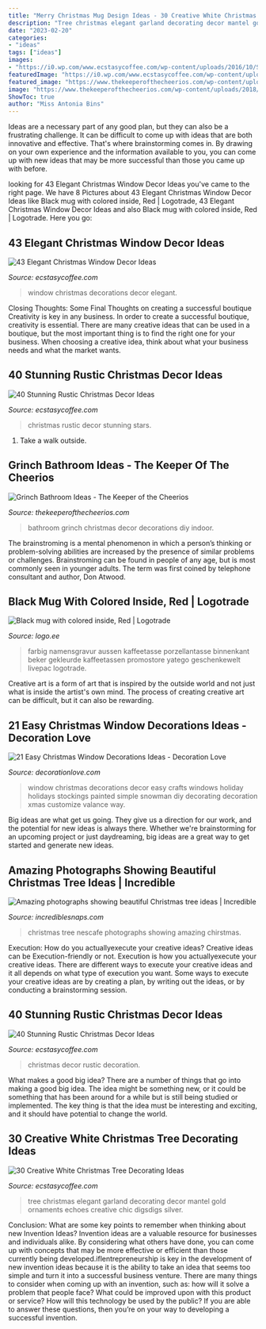 ```yaml
---
title: "Merry Christmas Mug Design Ideas - 30 Creative White Christmas Tree Decorating Ideas"
description: "Tree christmas elegant garland decorating decor mantel gold ornaments echoes creative chic digsdigs silver"
date: "2023-02-20"
categories:
- "ideas"
tags: ["ideas"]
images:
- "https://i0.wp.com/www.ecstasycoffee.com/wp-content/uploads/2016/10/Stars-and-Twine-Candlelight.jpg?resize=550%2C820"
featuredImage: "https://i0.wp.com/www.ecstasycoffee.com/wp-content/uploads/2016/10/Christmas-Window-Decorations-Ideas-6.jpg"
featured_image: "https://www.thekeeperofthecheerios.com/wp-content/uploads/2018/11/grinch-bathroom-7.jpg"
image: "https://www.thekeeperofthecheerios.com/wp-content/uploads/2018/11/grinch-bathroom-7.jpg"
ShowToc: true
author: "Miss Antonia Bins"
---
```



Ideas are a necessary part of any good plan, but they can also be a frustrating challenge. It can be difficult to come up with ideas that are both innovative and effective. That's where brainstorming comes in. By drawing on your own experience and the information available to you, you can come up with new ideas that may be more successful than those you came up with before.

	

		
looking for 43 Elegant Christmas Window Decor Ideas you've came to the right page. We have 8 Pictures about 43 Elegant Christmas Window Decor Ideas like Black mug with colored inside, Red | Logotrade, 43 Elegant Christmas Window Decor Ideas and also Black mug with colored inside, Red | Logotrade. Here you go:
		
    
## 43 Elegant Christmas Window Decor Ideas

<img loading=lazy src="https://i0.wp.com/www.ecstasycoffee.com/wp-content/uploads/2016/10/Christmas-Window-Decorations-Ideas-6.jpg" onerror="this.onerror=null;this.src='https://tse1.mm.bing.net/th?id=OIP.tYZaXh9x-GWfQsbvcXkduQHaLG&amp;pid=15.1';" alt="43 Elegant Christmas Window Decor Ideas">

_Source: ecstasycoffee.com_

>window christmas decorations decor elegant. 

	

Closing Thoughts: Some Final Thoughts on creating a successful boutique
Creativity is key in any business. In order to create a successful boutique, creativity is essential. There are many creative ideas that can be used in a boutique, but the most important thing is to find the right one for your business. When choosing a creative idea, think about what your business needs and what the market wants.

    
## 40 Stunning Rustic Christmas Decor Ideas

<img loading=lazy src="https://i0.wp.com/www.ecstasycoffee.com/wp-content/uploads/2016/10/Stars-and-Twine-Candlelight.jpg?resize=550%2C820" onerror="this.onerror=null;this.src='https://tse4.mm.bing.net/th?id=OIP.LU_8NfC-QRv1LqhUPlSO-AHaLC&amp;pid=15.1';" alt="40 Stunning Rustic Christmas Decor Ideas">

_Source: ecstasycoffee.com_

>christmas rustic decor stunning stars. 

	

1. Take a walk outside.

    
## Grinch Bathroom Ideas - The Keeper Of The Cheerios

<img loading=lazy src="https://www.thekeeperofthecheerios.com/wp-content/uploads/2018/11/grinch-bathroom-7.jpg" onerror="this.onerror=null;this.src='https://tse1.mm.bing.net/th?id=OIP.t7eTvTFIWKnB0fuOPvJ7SgHaJ4&amp;pid=15.1';" alt="Grinch Bathroom Ideas - The Keeper of the Cheerios">

_Source: thekeeperofthecheerios.com_

>bathroom grinch christmas decor decorations diy indoor. 

	

The brainstroming is a mental phenomenon in which a person’s thinking or problem-solving abilities are increased by the presence of similar problems or challenges. Brainstroming can be found in people of any age, but is most commonly seen in younger adults. The term was first coined by telephone consultant and author, Don Atwood.

    
## Black Mug With Colored Inside, Red | Logotrade

<img loading=lazy src="https://www.logo.ee/product/viewimage/15174077/MA-8148205-1.jpg" onerror="this.onerror=null;this.src='https://tse2.mm.bing.net/th?id=OIP.36Jl5JJ_nipag1XZy8gmNQHaHa&amp;pid=15.1';" alt="Black mug with colored inside, Red | Logotrade">

_Source: logo.ee_

>farbig namensgravur aussen kaffeetasse porzellantasse binnenkant beker gekleurde kaffeetassen promostore yatego geschenkewelt livepac logotrade. 

	

Creative art is a form of art that is inspired by the outside world and not just what is inside the artist's own mind. The process of creating creative art can be difficult, but it can also be rewarding.

    
## 21 Easy Christmas Window Decorations Ideas - Decoration Love

<img loading=lazy src="http://www.decorationlove.com/wp-content/uploads/2016/11/Christmas-Window-Decorations-5.jpg" onerror="this.onerror=null;this.src='https://tse2.mm.bing.net/th?id=OIP.RMouR_rVGe6ln2kZSJBCtQHaJ4&amp;pid=15.1';" alt="21 Easy Christmas Window Decorations Ideas - Decoration Love">

_Source: decorationlove.com_

>window christmas decorations decor easy crafts windows holiday holidays stockings painted simple snowman diy decorating decoration xmas customize valance way. 

	

Big ideas are what get us going. They give us a direction for our work, and the potential for new ideas is always there. Whether we're brainstorming for an upcoming project or just daydreaming, big ideas are a great way to get started and generate new ideas.

    
## Amazing Photographs Showing Beautiful Christmas Tree Ideas | Incredible

<img loading=lazy src="https://www.incrediblesnaps.com/wp-content/uploads/2015/12/nescafe-christmas-tree.jpg" onerror="this.onerror=null;this.src='https://tse3.mm.bing.net/th?id=OIP.6fYePzb_wxfqIgNJgfQU5QHaMt&amp;pid=15.1';" alt="Amazing photographs showing beautiful Christmas tree ideas | Incredible">

_Source: incrediblesnaps.com_

>christmas tree nescafe photographs showing amazing chirstmas. 

	

Execution: How do you actuallyexecute your creative ideas?
Creative ideas can be Execution-friendly or not. Execution is how you actuallyexecute your creative ideas. There are different ways to execute your creative ideas and it all depends on what type of execution you want. Some ways to execute your creative ideas are by creating a plan, by writing out the ideas, or by conducting a brainstorming session.

    
## 40 Stunning Rustic Christmas Decor Ideas

<img loading=lazy src="https://i2.wp.com/www.ecstasycoffee.com/wp-content/uploads/2016/10/Vintage-Christmas-Decoration.jpg" onerror="this.onerror=null;this.src='https://tse2.mm.bing.net/th?id=OIP.Wyy5gIHtsFXvjP7oPrg6rQHaK6&amp;pid=15.1';" alt="40 Stunning Rustic Christmas Decor Ideas">

_Source: ecstasycoffee.com_

>christmas decor rustic decoration. 

	

What makes a good big idea?
There are a number of things that go into making a good big idea. The idea might be something new, or it could be something that has been around for a while but is still being studied or implemented. The key thing is that the idea must be interesting and exciting, and it should have potential to change the world.

    
## 30 Creative White Christmas Tree Decorating Ideas

<img loading=lazy src="https://i2.wp.com/www.ecstasycoffee.com/wp-content/uploads/2016/11/vintage-tree.jpg?resize=461%2C640" onerror="this.onerror=null;this.src='https://tse4.mm.bing.net/th?id=OIP.5C7PLIetrhXXtA6ZPOrXUwAAAA&amp;pid=15.1';" alt="30 Creative White Christmas Tree Decorating Ideas">

_Source: ecstasycoffee.com_

>tree christmas elegant garland decorating decor mantel gold ornaments echoes creative chic digsdigs silver. 

	

Conclusion: What are some key points to remember when thinking about new Invention Ideas?
Invention ideas are a valuable resource for businesses and individuals alike. By considering what others have done, you can come up with concepts that may be more effective or efficient than those currently being developed.iflentrepreneurship is key in the development of new invention ideas because it is the ability to take an idea that seems too simple and turn it into a successful business venture. There are many things to consider when coming up with an invention, such as: how will it solve a problem that people face? What could be improved upon with this product or service? How will this technology be used by the public? If you are able to answer these questions, then you’re on your way to developing a successful invention.

